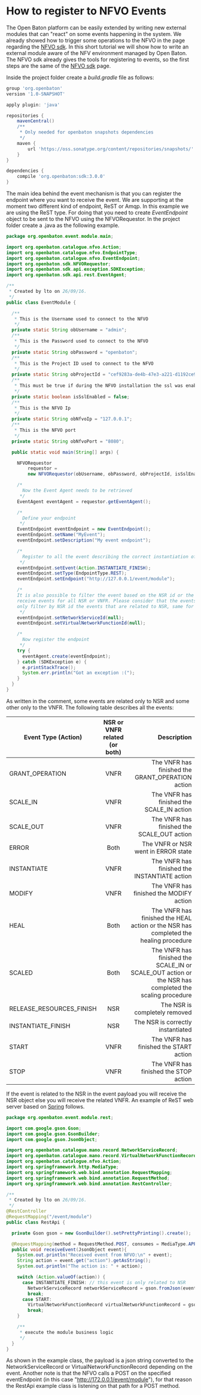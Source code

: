 # How to register to NFVO Events

The Open Baton platform can be easily extended by writing new external modules that can "react" on some events happening in the system. We already showed how to trigger some operations to the NFVO in the page regarding the [NFVO sdk](nfvo-sdk). In this short tutorial we will show how to write an external module aware of the NFV environment managed by Open Baton. The NFVO sdk already gives the tools for registering to events, so the first steps are the same of the [NFVO sdk](nfvo-sdk) page.

Inside the project folder create a *build.gradle* file as follows:

```gradle
group 'org.openbaton'
version '1.0-SNAPSHOT'

apply plugin: 'java'

repositories {
    mavenCentral()
    /**
     * Only needed for openbaton snapshots dependencies
     */
    maven {
        url 'https://oss.sonatype.org/content/repositories/snapshots/'
    }
}

dependencies {
    compile 'org.openbaton:sdk:3.0.0'
}
```

The main idea behind the event mechanism is that you can register the endpoint where you want to receive the event. We are supporting at the moment two different kind of endpoint, ReST or Amqp. In this example we are using the ReST type. For doing that you need to create _EventEndpoint_ object to be sent to the NFVO using the NFVORequestor. In the project folder create a .java as the following example.

```java
package org.openbaton.event.module.main;

import org.openbaton.catalogue.nfvo.Action;
import org.openbaton.catalogue.nfvo.EndpointType;
import org.openbaton.catalogue.nfvo.EventEndpoint;
import org.openbaton.sdk.NFVORequestor;
import org.openbaton.sdk.api.exception.SDKException;
import org.openbaton.sdk.api.rest.EventAgent;

/**
 * Created by lto on 26/09/16.
 */
public class EventModule {

  /**
   * This is the Username used to connect to the NFVO
   */
  private static String obUsername = "admin";
  /**
   * This is the Password used to connect to the NFVO
   */
  private static String obPassword = "openbaton";
  /**
   * This is the Project ID used to connect to the NFVO
   */
  private static String obProjectId = "cef9283a-de4b-47e3-a221-d1192ce9e5bd";
  /**
   * This must be true if during the NFVO installation the ssl was enabled
   */
  private static boolean isSslEnabled = false;
  /**
   * This is the NFVO Ip
   */
  private static String obNfvoIp = "127.0.0.1";
  /**
   * This is the NFVO port
   */
  private static String obNfvoPort = "8080";

  public static void main(String[] args) {

    NFVORequestor
        requestor =
        new NFVORequestor(obUsername, obPassword, obProjectId, isSslEnabled, obNfvoIp, obNfvoPort, "1");

    /*
      Now the Event Agent needs to be retrieved
     */
    EventAgent eventAgent = requestor.getEventAgent();

    /*
      Define your endpoint
     */
    EventEndpoint eventEndpoint = new EventEndpoint();
    eventEndpoint.setName("MyEvent");
    eventEndpoint.setDescription("My event endpoint");

    /*
      Register to all the event describing the correct instantiation of NSR
     */
    eventEndpoint.setEvent(Action.INSTANTIATE_FINISH);
    eventEndpoint.setType(EndpointType.REST);
    eventEndpoint.setEndpoint("http://127.0.0.1/event/module");

    /*
    It is also possible to filter the event based on the NSR id or the VNFR id. Putting to null means you want to
    receive events for all NSR or VNFR. Please consider that the events refer or to a NSR or to a VNFR so you can
    only filter by NSR id the events that are related to NSR, same for the VNFRs.
     */
    eventEndpoint.setNetworkServiceId(null);
    eventEndpoint.setVirtualNetworkFunctionId(null);

    /*
      Now register the endpoint
     */
    try {
      eventAgent.create(eventEndpoint);
    } catch (SDKException e) {
      e.printStackTrace();
      System.err.println("Got an exception :(");
    }
  }
}

```

As written in the comment, some events are related only to NSR and some other only to the VNFR. The following table describes all the events:

| Event Type (Action)      | NSR or VNFR related (or both) |                                                                                           Description |
|--------------------------|:-----------------------------:|------------------------------------------------------------------------------------------------------:|
| GRANT_OPERATION          |              VNFR             |                                                      The VNFR has finished the GRANT_OPERATION action |
| SCALE_IN                 |              VNFR             |                                                             The VNFR has finished the SCALE_IN action |
| SCALE_OUT                |              VNFR             |                                                            The VNFR has finished the SCALE_OUT action |
| ERROR                    |              Both             |                                                                   The VNFR or NSR went in ERROR state |
| INSTANTIATE              |              VNFR             |                                                          The VNFR has finished the INSTANTIATE action |
| MODIFY                   |              VNFR             |                                                               The VNFR has finished the MODIFY action |
| HEAL                     |              Both             |                  The VNFR has finished the HEAL action or the NSR has completed the healing procedure |
| SCALED                   |              Both             | The VNFR has finished the SCALE_IN or SCALE_OUT action or the NSR has completed the scaling procedure |
| RELEASE_RESOURCES_FINISH |              NSR              |                                                                         The NSR is completely removed |
| INSTANTIATE_FINISH       |              NSR              |                                                                     The NSR is correctly instantiated |
| START                    |              VNFR             |                                                                The VNFR has finished the START action |
| STOP                     |              VNFR             |                                                                 The VNFR has finished the STOP action |

If the event is related to the NSR in the event payload you will receive the NSR object else you will receive the related VNFR. An example of ReST web server based on [Spring](https://spring.io/guides/gs/rest-service/) follows.

```java
package org.openbaton.event.module.rest;

import com.google.gson.Gson;
import com.google.gson.GsonBuilder;
import com.google.gson.JsonObject;

import org.openbaton.catalogue.mano.record.NetworkServiceRecord;
import org.openbaton.catalogue.mano.record.VirtualNetworkFunctionRecord;
import org.openbaton.catalogue.nfvo.Action;
import org.springframework.http.MediaType;
import org.springframework.web.bind.annotation.RequestMapping;
import org.springframework.web.bind.annotation.RequestMethod;
import org.springframework.web.bind.annotation.RestController;

/**
 * Created by lto on 26/09/16.
 */
@RestController
@RequestMapping("/event/module")
public class RestApi {

  private Gson gson = new GsonBuilder().setPrettyPrinting().create();

  @RequestMapping(method = RequestMethod.POST, consumes = MediaType.APPLICATION_JSON_VALUE)
  public void receiveEvent(JsonObject event){
    System.out.println("Received event from NFVO:\n" + event);
    String action = event.get("action").getAsString();
    System.out.println("The action is: " + action);

    switch (Action.valueOf(action)) {
      case INSTANTIATE_FINISH: // this event is only related to NSR
        NetworkServiceRecord networkServiceRecord = gson.fromJson(event.get("payload").getAsJsonObject(), NetworkServiceRecord.class);
        break;
      case START:
        VirtualNetworkFunctionRecord virtualNetworkFunctionRecord = gson.fromJson(event.get("payload").getAsJsonObject(), VirtualNetworkFunctionRecord.class);
        break;
    }

    /**
     * execute the module business logic
     */
  }
}
```
As shown in the example class, the payload is a json string converted to the NetworkServiceRecord or VirtualNetworkFunctionRecord depending on the event. Another note is that the NFVO calls a POST on the specified eventEndpoint (in this case "http://172.0.0.1/event/module"), for that reason the RestApi example class is listening on that path for a POST method.